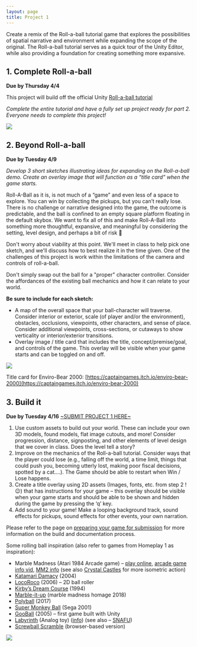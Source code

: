 ```yaml
---
layout: page
title: Project 1
---
```


Create a remix of the Roll-a-ball tutorial game that explores the possibilities of spatial narrative and environment while expanding the scope of the original. The Roll-a-ball tutorial serves as a quick tour of the Unity Editor, while also providing a foundation for creating something more expansive.

## 1. Complete Roll-a-ball

**Due by Thursday 4/4**

This project will build off the official Unity [Roll-a-ball tutorial](https://learn.unity.com/project/roll-a-ball) 

*Complete the entire tutorial and have a fully set up project ready for part 2. Everyone needs to complete this project!* 

![](https://classes.dma.ucla.edu/Winter23/158/wp-content/uploads/2023/01/rollball-background-2-e1672847701440-1024x273.png)

## 2. Beyond Roll-a-ball

**Due by Tuesday 4/9**

*Develop 3 short sketches illustrating ideas for expanding on the Roll-a-ball demo. Create an overlay image that will function as a “title card” when the game starts.* 

Roll-A-Ball as it is, is not much of a “game” and even less of a space to explore. You can win by collecting the pickups, but you can’t really lose. There is no challenge or narrative designed into the game, the outcome is predictable, and the ball is confined to an empty square platform floating in the default skybox. We want to fix all of this and make Roll-A-Ball into something more thoughtful, expansive, and meaningful by considering the setting, level design, and perhaps a bit of risk 👀

Don't worry about viability at this point. We'll meet in class to help pick one sketch, and we'll discuss how to best realize it in the time given. One of the challenges of this project is work within the limitations of the camera and controls of roll-a-ball. 

Don't simply swap out the ball for a "proper" character controller. Consider the affordances of the existing ball mechanics and how it can relate to your world.

**Be sure to include for each sketch:**
- A map of the overall space that your ball-character will traverse. Consider interior or exterior, scale (of player and/or the environment), obstacles, occlusions, viewpoints, other characters, and sense of place. Consider additional viewpoints, cross-sections, or cutaways to show verticality or interior/exterior transitions.
- Overlay image / title card that includes the title, concept/premise/goal, and controls of the game. This overlay will be visible when your game starts and can be toggled on and off.

![](https://classes.dma.ucla.edu/Winter23/158/wp-content/uploads/2023/01/envirobear-1024x771.png)

Title card for Enviro-Bear 2000: [https://captaingames.itch.io/enviro-bear-2000](https://captaingames.itch.io/enviro-bear-2000)

## 3. Build it

**Due by Tuesday 4/16**
[~SUBMIT PROJECT 1 HERE~](https://docs.google.com/forms/d/e/1FAIpQLSejeM6w6u5Onp2Z1QTFU8pg3D8PQrr8qToizsXeZBDg3WAx5Q/viewform?usp=sf_link)

1. Use custom assets to build out your world. These can include your own 3D models, found models, flat image cutouts, and more! Consider progression, distance, signposting, and other elements of level design that we cover in class. Does the level tell a story?
2. Improve on the mechanics of the Roll-a-ball tutorial. Consider ways that the player could lose (e.g., falling off the world, a time limit, things that could push you, becoming utterly lost, making poor fiscal decisions, spotted by a cat….). The Game should be able to restart when Win / Lose happens. 
3. Create a title overlay using 2D assets (Images, fonts, etc. from step 2 !😉) that has instructions for your game – this overlay should be visible when your game starts and should be able to be shown and hidden during the game by pressing the ‘q’ key.
4. Add sound to your game! Make a looping background track, sound effects for pickups, sound effects for other events, your own narration.

Please refer to the page on [preparing your game for submission](how-to-submit-projects.md) for more information on the build and documentation process.

Some rolling ball inspiration (also refer to games from Homeplay 1 as inspiration):

- Marble Madness (Atari 1984 Arcade game) – [play online](https://archive.org/details/arcade_marble), [arcade game info vid](https://youtu.be/HE3xhAvS8c8), [MM2 info](https://lostmediawiki.com/Marble_Man:_Marble_Madness_II_(found_unreleased_sequel_of_Atari_arcade_game;_1991)) (see also [Crystal Castles](https://youtu.be/TZBMIOMRj2k) for more isometric action)
- [Katamari Damacy](https://youtu.be/yYypwqRnoI8) (2004)
- [LocoRoco](https://youtu.be/5dybKGj7_LY) (2006) – 2D ball roller
- [Kirby’s Dream Course](https://youtu.be/g4x9KYtaVtM) (1994)
- [Marble-it-up](https://nintendoeverything.com/marble-madness-spiritual-successor-marble-it-up-coming-to-switch-in-september/) (marble madness homage 2018)
- [Polyball](https://youtu.be/50WxaFyZ4Yk) (2017)
- [Super Monkey Ball](https://youtu.be/xUgYZwEd4fM) (Sega 2001)
- [GooBall](https://youtu.be/luDwU3JGw5A) (2005) – first game built with Unity
- [Labyrinth](https://youtu.be/T3N8vK7yDxE) (Analog toy) ([info](https://en.wikipedia.org/wiki/Labyrinth_(marble_game))) (see also – [SNAFU](https://youtu.be/26UphjKeO8M))
- [Screwball Scramble](https://screwballscramble.net/) (browser-based version)



![](https://classes.dma.ucla.edu/Winter23/158/wp-content/uploads/2023/01/image.png)